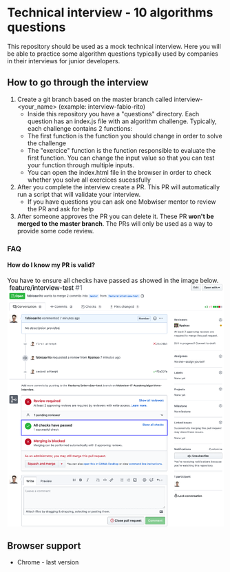 # Technical interview - 10 algorithms questions

This repository should be used as a mock technical interview. Here you will be able to practice some
algorithm questions typically used by companies in their interviews for junior developers.


## How to go through the interview
1. Create a git branch based on the master branch called interview-<your_name> (example: interview-fabio-rito)
    * Inside this repository you have a "questions" directory. Each question has an index.js file with an
algorithm challenge. Typically, each challenge contains 2 functions:
    * The first function is the function you should change in order to solve the challenge
    * The "exercice" function is the function responsible to evaluate the first function. You can change the input
value so that you can test your function through multiple inputs.
    * You can open the index.html file in the browser in order to check whether you solve all exercices sucessfully
1. After you complete the interview create a PR. This PR will automatically run a script that will validate your interview. 
    * If you have questions you can ask one Mobwiser mentor to review the PR and ask for help
1. After someone approves the PR you can delete it. These PR **won't be merged to the master branch**. The PRs will only be used as a way to provide some code review.

### FAQ

#### How do I know my PR is valid?

You have to ensure all checks have passed as showed in the image below.
![Checks passed](./imgs/checks-passed.png)

## Browser support
* Chrome - last version
